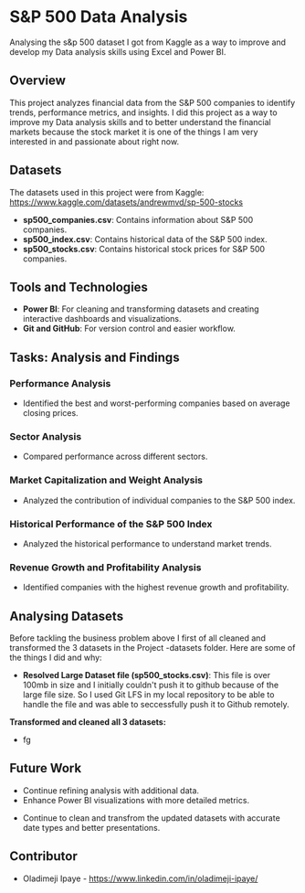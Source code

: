 # S&P 500 Data Analysis

Analysing the s&amp;p 500 dataset I got from Kaggle as a way to improve and develop my Data analysis skills using Excel and Power BI.

## Overview

This project analyzes financial data from the S&P 500 companies to identify trends, performance metrics, and insights. I did this project as a way to improve my Data analysis skills and to better understand the financial markets because the stock market it is one of the things I am very interested in and passionate about right now.

## Datasets

The datasets used in this project were from Kaggle: https://www.kaggle.com/datasets/andrewmvd/sp-500-stocks

- **sp500_companies.csv**: Contains information about S&P 500 companies.
- **sp500_index.csv**: Contains historical data of the S&P 500 index.
- **sp500_stocks.csv**: Contains historical stock prices for S&P 500 companies.

## Tools and Technologies

- **Power BI**: For cleaning and transforming datasets and creating interactive dashboards and visualizations.
- **Git and GitHub**: For version control and easier workflow.

## Tasks: Analysis and Findings

### Performance Analysis

- Identified the best and worst-performing companies based on average closing prices.

### Sector Analysis

- Compared performance across different sectors.

### Market Capitalization and Weight Analysis

- Analyzed the contribution of individual companies to the S&P 500 index.

### Historical Performance of the S&P 500 Index

- Analyzed the historical performance to understand market trends.

### Revenue Growth and Profitability Analysis

- Identified companies with the highest revenue growth and profitability.

## Analysing Datasets

Before tackling the business problem above I first of all cleaned and transformed the 3 datasets in the Project -datasets folder. Here are some of the things I did and why:

- **Resolved Large Dataset file (sp500_stocks.csv)**: This file is over 100mb in size and I initially couldn't push it to github because of the large file size. So I used Git LFS in my local repository to be able to handle the file and was able to seccessfully push it to Github remotely.

**Transformed and cleaned all 3 datasets:**

- fg

## Future Work

- Continue refining analysis with additional data.
- Enhance Power BI visualizations with more detailed metrics.

* Continue to clean and transfrom the updated datasets with accurate date types and better presentations.

## Contributor

- Oladimeji Ipaye - https://www.linkedin.com/in/oladimeji-ipaye/
